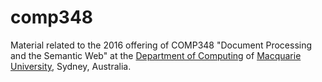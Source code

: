 # comp348

Material related to the 2016 offering of COMP348 "Document Processing and the Semantic Web" at the [Department of Computing](http://www.comp.mq.edu.au) of [Macquarie University](http://www.mq.edu.au/), Sydney, Australia.
